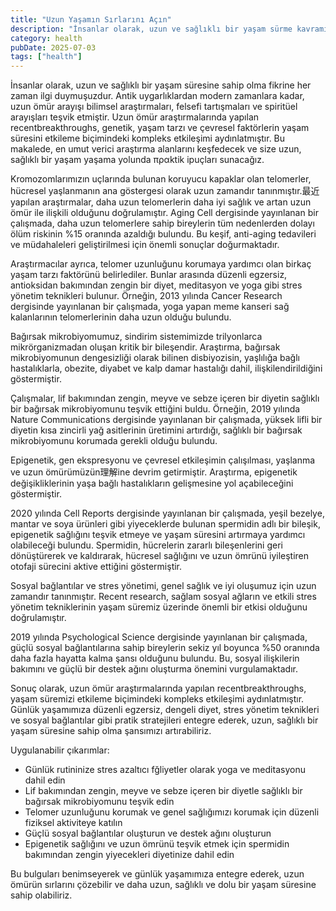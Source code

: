 ```yaml
---
title: "Uzun Yaşamın Sırlarını Açın"
description: "İnsanlar olarak, uzun ve sağlıklı bir yaşam sürme kavramına her zaman merak duymuşuzdur."
category: health
pubDate: 2025-07-03
tags: ["health"]
---
```


İnsanlar olarak, uzun ve sağlıklı bir yaşam süresine sahip olma fikrine her zaman ilgi duymuşuzdur. Antik uygarlıklardan modern zamanlara kadar, uzun ömür arayışı bilimsel araştırmaları, felsefi tartışmaları ve spiritüel arayışları teşvik etmiştir. Uzun ömür araştırmalarında yapılan recentbreakthroughs, genetik, yaşam tarzı ve çevresel faktörlerin yaşam süresini etkileme biçimindeki kompleks etkileşimi aydınlatmıştır. Bu makalede, en umut verici araştırma alanlarını keşfedecek ve size uzun, sağlıklı bir yaşam yaşama yolunda πραktik ipuçları sunacağız.

Kromozomlarımızın uçlarında bulunan koruyucu kapaklar olan telomerler, hücresel yaşlanmanın ana göstergesi olarak uzun zamandır tanınmıştır.最近 yapılan araştırmalar, daha uzun telomerlerin daha iyi sağlık ve artan uzun ömür ile ilişkili olduğunu doğrulamıştır. Aging Cell dergisinde yayınlanan bir çalışmada, daha uzun telomerlere sahip bireylerin tüm nedenlerden dolayı ölüm riskinin %15 oranında azaldığı bulundu. Bu keşif, anti-aging tedavileri ve müdahaleleri geliştirilmesi için önemli sonuçlar doğurmaktadır.

Araştırmacılar ayrıca, telomer uzunluğunu korumaya yardımcı olan birkaç yaşam tarzı faktörünü belirlediler. Bunlar arasında düzenli egzersiz, antioksidan bakımından zengin bir diyet, meditasyon ve yoga gibi stres yönetim teknikleri bulunur. Örneğin, 2013 yılında Cancer Research dergisinde yayınlanan bir çalışmada, yoga yapan meme kanseri sağ kalanlarının telomerlerinin daha uzun olduğu bulundu.

Bağırsak mikrobiyomumuz, sindirim sistemimizde trilyonlarca mikrörganizmadan oluşan kritik bir bileşendir. Araştırma, bağırsak mikrobiyomunun dengesizliği olarak bilinen disbiyozisin, yaşlılığa bağlı hastalıklarla, obezite, diyabet ve kalp damar hastalığı dahil, ilişkilendirildiğini göstermiştir.

Çalışmalar, lif bakımından zengin, meyve ve sebze içeren bir diyetin sağlıklı bir bağırsak mikrobiyomunu teşvik ettiğini buldu. Örneğin, 2019 yılında Nature Communications dergisinde yayınlanan bir çalışmada, yüksek lifli bir diyetin kısa zincirli yağ asitlerinin üretimini artırdığı, sağlıklı bir bağırsak mikrobiyomunu korumada gerekli olduğu bulundu.

Epigenetik, gen ekspresyonu ve çevresel etkileşimin çalışılması, yaşlanma ve uzun ömürümüzün理解ine devrim getirmiştir. Araştırma, epigenetik değişikliklerinin yaşa bağlı hastalıkların gelişmesine yol açabileceğini göstermiştir.

2020 yılında Cell Reports dergisinde yayınlanan bir çalışmada, yeşil bezelye, mantar ve soya ürünleri gibi yiyeceklerde bulunan spermidin adlı bir bileşik, epigenetik sağlığını teşvik etmeye ve yaşam süresini artırmaya yardımcı olabileceği bulundu. Spermidin, hücrelerin zararlı bileşenlerini geri dönüştürerek ve kaldırarak, hücresel sağlığını ve uzun ömrünü iyileştiren otofaji sürecini aktive ettiğini göstermiştir.

Sosyal bağlantılar ve stres yönetimi, genel sağlık ve iyi oluşumuz için uzun zamandır tanınmıştır. Recent research, sağlam sosyal ağların ve etkili stres yönetim tekniklerinin yaşam süremiz üzerinde önemli bir etkisi olduğunu doğrulamıştır.

2019 yılında Psychological Science dergisinde yayınlanan bir çalışmada, güçlü sosyal bağlantılarına sahip bireylerin sekiz yıl boyunca %50 oranında daha fazla hayatta kalma şansı olduğunu bulundu. Bu, sosyal ilişkilerin bakımını ve güçlü bir destek ağını oluşturma önemini vurgulamaktadır.

Sonuç olarak, uzun ömür araştırmalarında yapılan recentbreakthroughs, yaşam süremizi etkileme biçimindeki kompleks etkileşimi aydınlatmıştır. Günlük yaşamımıza düzenli egzersiz, dengeli diyet, stres yönetim teknikleri ve sosyal bağlantılar gibi pratik stratejileri entegre ederek, uzun, sağlıklı bir yaşam süresine sahip olma şansımızı artırabiliriz.

Uygulanabilir çıkarımlar:

* Günlük rutininize stres azaltıcı fğliyetler olarak yoga ve meditasyonu dahil edin
* Lif bakımından zengin, meyve ve sebze içeren bir diyetle sağlıklı bir bağırsak mikrobiyomunu teşvik edin
* Telomer uzunluğunu korumak ve genel sağlığımızı korumak için düzenli fiziksel aktiviteye katılın
* Güçlü sosyal bağlantılar oluşturun ve destek ağını oluşturun
* Epigenetik sağlığını ve uzun ömrünü teşvik etmek için spermidin bakımından zengin yiyecekleri diyetinize dahil edin

Bu bulguları benimseyerek ve günlük yaşamımıza entegre ederek, uzun ömürün sırlarını çözebilir ve daha uzun, sağlıklı ve dolu bir yaşam süresine sahip olabiliriz.
